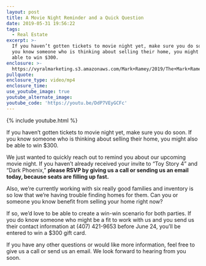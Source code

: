 ```yaml
---
layout: post
title: A Movie Night Reminder and a Quick Question
date: 2019-05-31 19:56:22
tags:
  - Real Estate
excerpt: >-
  If you haven’t gotten tickets to movie night yet, make sure you do soon. If
  you know someone who is thinking about selling their home, you might also be
  able to win $300.
enclosure: >-
  https://vyralmarketing.s3.amazonaws.com/Mark+Ramey/2019/The+Mark+Ramey+Group-+Movie+Night+Reminder.mp4
pullquote:
enclosure_type: video/mp4
enclosure_time:
use_youtube_image: true
youtube_alternate_image:
youtube_code: 'https://youtu.be/DdP7VEyGCFc'
---
```


{% include youtube.html %}

If you haven’t gotten tickets to movie night yet, make sure you do soon. If you know someone who is thinking about selling their home, you might also be able to win $300.

We just wanted to quickly reach out to remind you about our upcoming movie night. If you haven’t already received your invite to “Toy Story 4” and “Dark Phoenix,” <strong>please RSVP by giving us a call or sending us an email today, because seats are filling up fast.</strong>

Also, we’re currently working with six really good families and inventory is so low that we’re having trouble finding homes for them. Can you or someone you know benefit from selling your home right now?

If so, we’d love to be able to create a win-win scenario for both parties. If you do know someone who might be a fit to work with us and you send us their contact information at (407) 421-9653 before June 24, you’ll be entered to win a $300 gift card.&nbsp;

If you have any other questions or would like more information, feel free to give us a call or send us an email. We look forward to hearing from you soon.&nbsp;